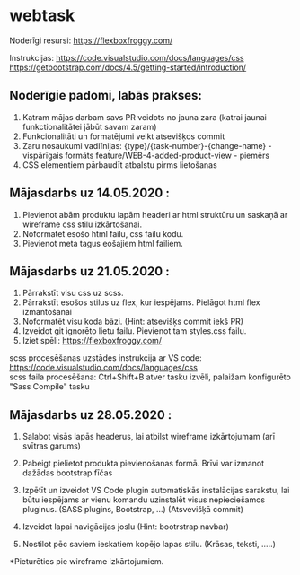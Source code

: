# webtask

Noderīgi resursi:
https://flexboxfroggy.com/

Instrukcijas:
https://code.visualstudio.com/docs/languages/css
https://getbootstrap.com/docs/4.5/getting-started/introduction/

## Noderīgie padomi, labās prakses:

1. Katram mājas darbam savs PR veidots no jauna zara (katrai jaunai funkctionalitātei jābūt savam zaram)
2. Funkcionalitāti un formatējumi veikt atsevišķos commit
3. Zaru nosaukumi vadlīnijas:
   {type}/{task-number}-{change-name} - vispārīgais formāts
   feature/WEB-4-added-product-view - piemērs
4. CSS elementiem pārbaudīt atbalstu pirms lietošanas

## Mājasdarbs uz 14.05.2020 :

1. Pievienot abām produktu lapām headeri ar html struktūru un saskaņā ar wireframe css stilu izkārtošanai.
2. Noformatēt esošo html failu, css failu kodu.
3. Pievienot meta tagus eošajiem html failiem.

## Mājasdarbs uz 21.05.2020 :

1. Pārrakstīt visu css uz scss.
2. Pārrakstīt esošos stilus uz flex, kur iespējams. Pielāgot html flex izmantošanai
3. Noformatēt visu koda bāzi. (Hint: atsevišķs commit iekš PR)
4. Izveidot git ignorēto lietu failu. Pievienot tam styles.css failu.
5. Iziet spēli: https://flexboxfroggy.com/

scss procesēšanas uzstādes instrukcija ar VS code: https://code.visualstudio.com/docs/languages/css  
scss faila procesēšana: Ctrl+Shift+B atver tasku izvēli, palaižam konfigurēto "Sass Compile" tasku

## Mājasdarbs uz 28.05.2020 :

1. Salabot visās lapās headerus, lai atbilst wireframe izkārtojumam (arī svītras garums)

2. Pabeigt pielietot produkta pievienošanas formā. Brīvi var izmanot dažādas bootstrap fīčas

3. Izpētīt un izveidot VS Code plugin automatiskās instalācijas sarakstu, lai būtu iespējams ar vienu komandu uzinstalēt visus nepieciešamos pluginus. (SASS plugins, Bootstrap, ...) (Atsvevišķā commit)

4. Izveidot lapai navigācijas joslu (Hint: bootrstrap navbar)

5. Nostilot pēc saviem ieskatiem kopējo lapas stilu. (Krāsas, teksti, .....)

\*Pieturēties pie wireframe izkārtojumiem.
